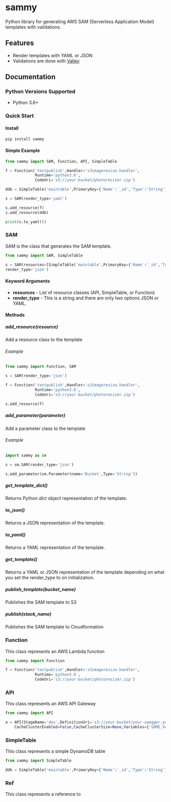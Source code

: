 # sammy
Python library for generating AWS SAM (Serverless Application Model) templates with validations.


## Features

- Render templates with YAML or JSON
- Validations are done with [Valley](https://github.com/capless/valley)

## Documentation

### Python Versions Supported

- Python 3.6+

### Quick Start

#### Install 

```bash
pip install sammy
```

#### Simple Example

```python
from sammy import SAM, Function, API, SimpleTable

f = Function('testpublish',Handler='s3imageresize.handler',
             Runtime='python3.6',
             CodeUri='s3://your-bucket/photoresizer.zip')

ddb = SimpleTable('maintable',PrimaryKey={'Name':'_id','Type':'String'})

s = SAM(render_type='yaml')

s.add_resource(f)
s.add_resource(ddb)

print(s.to_yaml())
```


### SAM

SAM is the class that generates the SAM template.

```python
from sammy import SAM, SimpleTable

s = SAM(resources=[SimpleTable('maintable',PrimaryKey={'Name':'_id','Type':'String'})],
render_type='json')
```

#### Keyword Arguments

- **resources** - List of resource classes (API, SimpleTable, or Function)
- **render_type** - This is a string and there are only two options JSON or YAML.

#### Methods

##### add_resource(resource)

Add a resource class to the template

###### Example

```python
from sammy import Function, SAM

s = SAM(render_type='json')

f = Function('testpublish',Handler='s3imageresize.handler',
             Runtime='python3.6',
             CodeUri='s3://your-bucket/photoresizer.zip')

s.add_resource(f)
```

##### add_parameter(parameter)

Add a parameter class to the template

###### Example

```python
import sammy as sm

s = sm.SAM(render_type='json')

s.add_parameter(sm.Parameter(name='Bucket',Type='String'))
```

##### get_template_dict()

Returns Python *dict* object representation of the template.

##### to_json()

Returns a JSON representation of the template.

##### to_yaml()

Returns a YAML representation of the template.

##### get_template()

Returns a YAML or JSON representation of the template depending on what you set the render_type to on initialization.

##### publish_template(bucket_name)

Publishes the SAM template to S3

##### publish(stack_name)

Publishes the SAM template to Cloudformation 


### Function

This class represents an AWS Lambda function

```python
from sammy import Function

f = Function('testpublish',Handler='s3imageresize.handler',
             Runtime='python3.6',
             CodeUri='s3://your-bucket/photoresizer.zip')
```

### API

This class represents an AWS API Gateway

```python
from sammy import API

a = API(StageName='dev',DefinitionUri='s3://your-bucket/your-swagger.yml',
    CacheClusterEnabled=False,CacheClusterSize=None,Variables={'SOME_VAR':'test'})
```

### SimpleTable

This class represents a simple DynamoDB table

```python
from sammy import SimpleTable

ddb = SimpleTable('maintable',PrimaryKey={'Name':'_id','Type':'String'})
```

### Ref

This class represents a reference to 